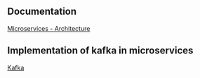 

## Documentation
[Microservices - Architecture](https://whimsical.com/nodejs-microservice-with-sls-U8x7rhE232reoZEVhH6RrR)

## Implementation of kafka in microservices

[Kafka  ](https://www.youtube.com/watch?v=K-kp3veiyu0&t=2994s)


